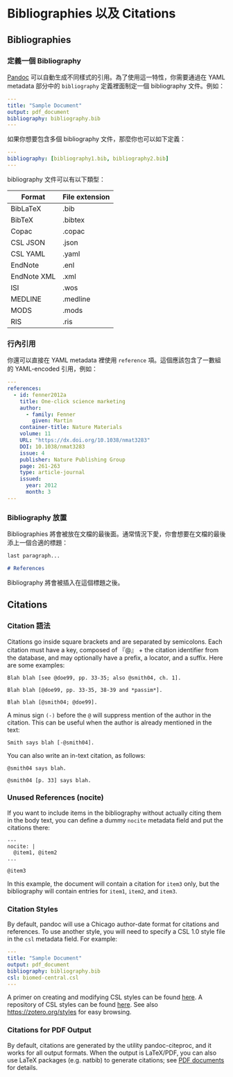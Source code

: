 # Bibliographies 以及 Citations

## Bibliographies

### 定義一個 Bibliography

[Pandoc](https://pandoc.org/MANUAL.html#citations) 可以自動生成不同樣式的引用。為了使用這一特性，你需要通過在 YAML metadata 部分中的 `bibliography` 定義裡面制定一個 bibliography 文件。例如：

```yaml
---
title: "Sample Document"
output: pdf_document
bibliography: bibliography.bib
---

```

如果你想要包含多個 bibliography 文件，那麼你也可以如下定義：

```yaml
---
bibliography: [bibliography1.bib, bibliography2.bib]
---

```

bibliography 文件可以有以下類型：

| Format      | File extension |
| ----------- | -------------- |
| BibLaTeX    | .bib           |
| BibTeX      | .bibtex        |
| Copac       | .copac         |
| CSL JSON    | .json          |
| CSL YAML    | .yaml          |
| EndNote     | .enl           |
| EndNote XML | .xml           |
| ISI         | .wos           |
| MEDLINE     | .medline       |
| MODS        | .mods          |
| RIS         | .ris           |

### 行內引用

你還可以直接在 YAML metadata 裡使用 `reference` 項。這個應該包含了一數組的 YAML-encoded 引用，例如：

```yaml
---
references:
  - id: fenner2012a
    title: One-click science marketing
    author:
      - family: Fenner
        given: Martin
    container-title: Nature Materials
    volume: 11
    URL: "https://dx.doi.org/10.1038/nmat3283"
    DOI: 10.1038/nmat3283
    issue: 4
    publisher: Nature Publishing Group
    page: 261-263
    type: article-journal
    issued:
      year: 2012
      month: 3
---

```

### Bibliography 放置

Bibliographies 將會被放在文檔的最後面。通常情況下愛，你會想要在文檔的最後添上一個合適的標題：

```markdown
last paragraph...

# References
```

Bibliography 將會被插入在這個標題之後。

## Citations

### Citation 語法

Citations go inside square brackets and are separated by semicolons. Each citation must have a key, composed of 『@』 + the citation identifier from the database, and may optionally have a prefix, a locator, and a suffix. Here are some examples:

```
Blah blah [see @doe99, pp. 33-35; also @smith04, ch. 1].

Blah blah [@doe99, pp. 33-35, 38-39 and *passim*].

Blah blah [@smith04; @doe99].
```

A minus sign `(-)` before the `@` will suppress mention of the author in the citation. This can be useful when the author is already mentioned in the text:

```
Smith says blah [-@smith04].
```

You can also write an in-text citation, as follows:

```
@smith04 says blah.

@smith04 [p. 33] says blah.
```

### Unused References (nocite)

If you want to include items in the bibliography without actually citing them in the body text, you can define a dummy `nocite` metadata field and put the citations there:

```
---
nocite: |
  @item1, @item2
...

@item3
```

In this example, the document will contain a citation for `item3` only, but the bibliography will contain entries for `item1`, `item2`, and `item3`.

### Citation Styles

By default, pandoc will use a Chicago author-date format for citations and references. To use another style, you will need to specify a CSL 1.0 style file in the `csl` metadata field. For example:

```yaml
---
title: "Sample Document"
output: pdf_document
bibliography: bibliography.bib
csl: biomed-central.csl
---

```

A primer on creating and modifying CSL styles can be found [here](https://citationstyles.org/downloads/primer.html). A repository of CSL styles can be found [here](https://github.com/citation-style-language/styles). See also https://zotero.org/styles for easy browsing.

### Citations for PDF Output

By default, citations are generated by the utility pandoc-citeproc, and it works for all output formats. When the output is LaTeX/PDF, you can also use LaTeX packages (e.g. natbib) to generate citations; see [PDF documents](zh-tw/pandoc-pdf.md) for details.
